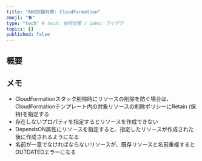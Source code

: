 ```yaml
---
title: "AWS試験対策: CloudFormation"
emoji: "🐕"
type: "tech" # tech: 技術記事 / idea: アイデア
topics: []
published: false
---
```


## 概要

## メモ

- CloudFormationスタック削除時にリソースの削除を防ぐ場合は、CloudFormationテンプレート内の対象リソースの削除ポリシーにRetain (保持)を指定する
- 存在しないプロパティを指定するとリソースを作成できない
- DependsON属性にリソースを指定すると、指定したリソースが作成された後に作成されるようになる
- 名前が一意でなければならないリソースが、既存リソースと名前重複するとOUTDATEDエラーになる